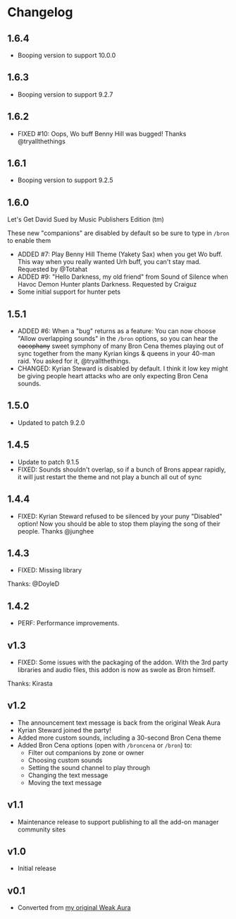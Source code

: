 # Changelog

## 1.6.4

* Booping version to support 10.0.0

## 1.6.3

* Booping version to support 9.2.7

## 1.6.2

* FIXED #10: Oops, Wo buff Benny Hill was bugged! Thanks @tryallthethings

## 1.6.1

* Booping version to support 9.2.5

## 1.6.0

Let's Get David Sued by Music Publishers Edition (tm)

These new "companions" are disabled by default so be sure to type in `/bron` to enable them

* ADDED #7: Play Benny Hill Theme (Yakety Sax) when you get Wo buff. This way when you really wanted Urh buff, you can't stay mad. Requested by @Totahat
* ADDED #9: "Hello Darkness, my old friend" from Sound of Silence when Havoc Demon Hunter plants Darkness. Requested by Craiguz
* Some initial support for hunter pets

## 1.5.1

* ADDED #6: When a "bug" returns as a feature: You can now choose "Allow overlapping sounds" in the `/bron` options, so you can hear the ~~cacophany~~ sweet symphony of many Bron Cena themes playing out of sync together from the many Kyrian kings & queens in your 40-man raid. You asked for it, @tryallthethings.
* CHANGED: Kyrian Steward is disabled by default. I think it low key might be giving people heart attacks who are only expecting Bron Cena sounds.

## 1.5.0

* Updated to patch 9.2.0

## 1.4.5

* Update to patch 9.1.5
* FIXED: Sounds shouldn't overlap, so if a bunch of Brons appear rapidly, it will just restart the theme and not play a bunch all out of sync

## 1.4.4

* FIXED: Kyrian Steward refused to be silenced by your puny "Disabled" option! Now you should be able to stop them playing the song of their people. Thanks @junghee

## 1.4.3

* FIXED: Missing library

Thanks: @DoyleD

## 1.4.2

* PERF: Performance improvements.

## v1.3

* FIXED: Some issues with the packaging of the addon. With the 3rd party libraries and audio files, this addon is now as swole as Bron himself.

Thanks: Kirasta

## v1.2

* The announcement text message is back from the original Weak Aura
* Kyrian Steward joined the party!
* Added more custom sounds, including a 30-second Bron Cena theme
* Added Bron Cena options (open with `/broncena` or `/bron`) to:
  * Filter out companions by zone or owner
  * Choosing custom sounds
  * Setting the sound channel to play through
  * Changing the text message
  * Moving the text message

## v1.1

* Maintenance release to support publishing to all the add-on manager community sites

## v1.0

* Initial release

## v0.1

* Converted from [my original Weak Aura](https://wago.io/DEK3sUJrH)
